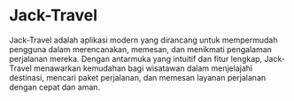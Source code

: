# Jack-Travel

Jack-Travel adalah aplikasi modern yang dirancang untuk mempermudah pengguna dalam merencanakan, memesan, dan menikmati pengalaman perjalanan mereka. Dengan antarmuka yang intuitif dan fitur lengkap, Jack-Travel menawarkan kemudahan bagi wisatawan dalam menjelajahi destinasi, mencari paket perjalanan, dan memesan layanan perjalanan dengan cepat dan aman.

